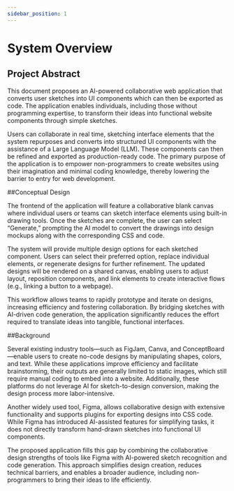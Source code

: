 ```yaml
---
sidebar_position: 1
---
```


# System Overview

## Project Abstract

This document proposes an AI-powered collaborative web application that converts user sketches into UI components which can then be exported as code. The application enables individuals, including those without programming expertise, to transform their ideas into functional website components through simple sketches.

Users can collaborate in real time, sketching interface elements that the system repurposes and converts into structured UI components with the assistance of a Large Language Model (LLM). These components can then be refined and exported as production-ready code. The primary purpose of the application is to empower non-programmers to create websites using their imagination and minimal coding knowledge, thereby lowering the barrier to entry for web development.

##Conceptual Design

The frontend of the application will feature a collaborative blank canvas where individual users or teams can sketch interface elements using built-in drawing tools. Once the sketches are complete, the user can select “Generate,” prompting the AI model to convert the drawings into design mockups along with the corresponding CSS and code.

The system will provide multiple design options for each sketched component. Users can select their preferred option, replace individual elements, or regenerate designs for further refinement. The updated designs will be rendered on a shared canvas, enabling users to adjust layout, reposition components, and link elements to create interactive flows (e.g., linking a button to a webpage).

This workflow allows teams to rapidly prototype and iterate on designs, increasing efficiency and fostering collaboration. By bridging sketches with AI-driven code generation, the application significantly reduces the effort required to translate ideas into tangible, functional interfaces.

##Background

Several existing industry tools—such as FigJam, Canva, and ConceptBoard—enable users to create no-code designs by manipulating shapes, colors, and text. While these applications improve efficiency and facilitate brainstorming, their outputs are generally limited to static images, which still require manual coding to embed into a website. Additionally, these platforms do not leverage AI for sketch-to-design conversion, making the design process more labor-intensive.

Another widely used tool, Figma, allows collaborative design with extensive functionality and supports plugins for exporting designs into CSS code. While Figma has introduced AI-assisted features for simplifying tasks, it does not directly transform hand-drawn sketches into functional UI components.

The proposed application fills this gap by combining the collaborative design strengths of tools like Figma with AI-powered sketch recognition and code generation. This approach simplifies design creation, reduces technical barriers, and enables a broader audience, including non-programmers to bring their ideas to life efficiently.

